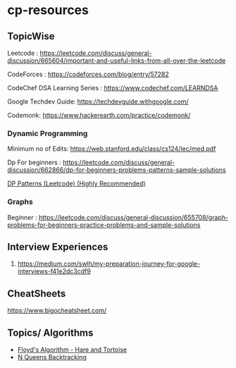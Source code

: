# cp-resources

## TopicWise
 Leetcode : https://leetcode.com/discuss/general-discussion/665604/important-and-useful-links-from-all-over-the-leetcode
 
 CodeForces : https://codeforces.com/blog/entry/57282
 
 CodeChef DSA Learning Series : https://www.codechef.com/LEARNDSA
 
 Google Techdev Guide: https://techdevguide.withgoogle.com/
 
 Codemonk: https://www.hackerearth.com/practice/codemonk/

### Dynamic Programming
Minimum no of Edits: https://web.stanford.edu/class/cs124/lec/med.pdf

Dp For beginners : https://leetcode.com/discuss/general-discussion/662866/dp-for-beginners-problems-patterns-sample-solutions 

[DP Patterns (Leetcode) (Highly Recommended)](https://leetcode.com/discuss/general-discussion/458695/dynamic-programming-patterns#Minimum-(Maximum)-Path-to-Reach-a-Target)

### Graphs
Beginner : https://leetcode.com/discuss/general-discussion/655708/graph-problems-for-beginners-practice-problems-and-sample-solutions

## Interview Experiences
 1. https://medium.com/swlh/my-preparation-journey-for-google-interviews-f41e2dc3cdf9
 
## CheatSheets
 https://www.bigocheatsheet.com/
  

## Topics/ Algorithms
- [Floyd's Algorithm - Hare and Tortoise](https://leetcode.com/problems/find-the-duplicate-number/solution/)
- [N Queens Backtracking](https://www.youtube.com/watch?v=xFv_Hl4B83A&list=PLTZpfJ32bVrkyWhMM_0iKMvEOYcZObn33&index=4[https://www.youtube.com/watch?v=xFv_Hl4B83A&list=PLTZpfJ32bVrkyWhMM_0iKMvEOYcZObn33&index=4) 
